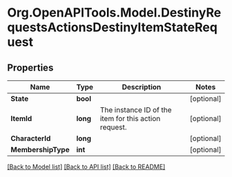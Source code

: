 # Org.OpenAPITools.Model.DestinyRequestsActionsDestinyItemStateRequest

## Properties

Name | Type | Description | Notes
------------ | ------------- | ------------- | -------------
**State** | **bool** |  | [optional] 
**ItemId** | **long** | The instance ID of the item for this action request. | [optional] 
**CharacterId** | **long** |  | [optional] 
**MembershipType** | **int** |  | [optional] 

[[Back to Model list]](../README.md#documentation-for-models) [[Back to API list]](../README.md#documentation-for-api-endpoints) [[Back to README]](../README.md)

